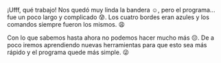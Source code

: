 ¡Ufff, qué trabajo! Nos quedó muy linda la bandera :relaxed:, pero el programa... fue un poco largo y complicado :cold_sweat:. Los cuatro bordes eran azules y los comandos siempre fueron los mismos. :weary:

Con lo que sabemos hasta ahora no podemos hacer mucho más :pensive:. De a poco iremos aprendiendo nuevas herramientas para que esto sea más rápido y el programa quede más simple. :stuck_out_tongue_winking_eye: